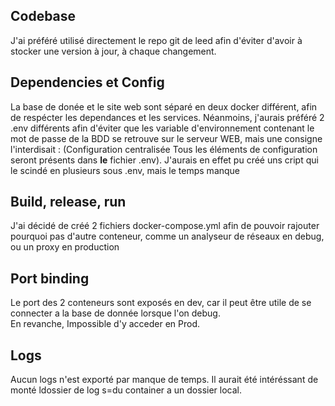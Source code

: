 ## Codebase

J'ai préféré utilisé directement le repo git de leed afin d'éviter d'avoir à stocker une version à jour, à chaque changement.

## Dependencies et Config
La base de donée et le  site web sont séparé en deux docker différent, afin de respécter les dependances et les services. Néanmoins, j'aurais préféré 2 .env différents afin d'éviter que les variable d'environnement contenant le mot de passe de la BDD se retrouve sur le serveur WEB, mais une consigne l'interdisait :
(Configuration centralisée Tous les éléments de configuration seront présents dans **le**
fichier .env). J'aurais en effet pu créé uns cript qui le scindé en plusieurs sous .env, mais le temps manque 

## Build, release, run
J'ai décidé de créé 2 fichiers docker-compose.yml afin de pouvoir rajouter pourquoi pas d'autre conteneur, comme un analyseur de réseaux en debug, ou un proxy en production

## Port binding
Le port des 2 conteneurs sont exposés en dev, car il peut être utile de se connecter a la base de donnée lorsque l'on debug.  
En revanche, Impossible d'y acceder en Prod.

## Logs
Aucun logs n'est exporté par manque de temps. Il aurait été intéréssant de monté ldossier de log s=du container a un dossier local.